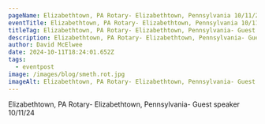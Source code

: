 ```yaml
---
pageName: Elizabethtown, PA Rotary- Elizabethtown, Pennsylvania 10/11/24
eventTitle: Elizabethtown, PA Rotary- Elizabethtown, Pennsylvania 10/11/24
titleTag: Elizabethtown, PA Rotary- Elizabethtown, Pennsylvania- Guest speaker 10/11/24
description: Elizabethtown, PA Rotary- Elizabethtown, Pennsylvania- Guest speaker 10/11/24
author: David McElwee
date: 2024-10-11T18:24:01.652Z
tags:
  - eventpost
image: /images/blog/smeth.rot.jpg
imageAlt: Elizabethtown, PA Rotary- Elizabethtown, Pennsylvania- Guest speaker 10/11/24
---
```

Elizabethtown, PA Rotary- Elizabethtown, Pennsylvania- Guest speaker 10/11/24